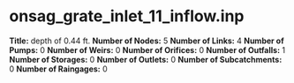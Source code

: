 # onsag_grate_inlet_11_inflow.inp
**Title:** depth of 0.44 ft.
**Number of Nodes:** 5
**Number of Links:** 4
**Number of Pumps:** 0
**Number of Weirs:** 0
**Number of Orifices:** 0
**Number of Outfalls:** 1
**Number of Storages:** 0
**Number of Outlets:** 0
**Number of Subcatchments:** 0
**Number of Raingages:** 0

